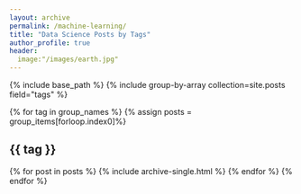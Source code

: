 ```yaml
---
layout: archive
permalink: /machine-learning/
title: "Data Science Posts by Tags"
author_profile: true
header:
  image:"/images/earth.jpg"
---
```


{% include base_path %}
{% include group-by-array collection=site.posts field="tags" %}

{% for tag in group_names %}
  {% assign posts = group_items[forloop.index0]%}
  <h2 id="{{ tag | slugify}}" class="archive_subtitle">{{ tag }}</h2>
  {% for post in posts %}
    {% include archive-single.html %}
  {% endfor %}
{% endfor %}
